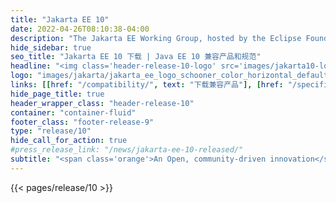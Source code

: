 ```yaml
---
title: "Jakarta EE 10"
date: 2022-04-26T08:10:38-04:00
description: "The Jakarta EE Working Group, hosted by the Eclipse Foundation, one of the world’s largest open source software foundations, today announced the release of the Jakarta EE 10 Platform and Web Profile specifications and related TCKs."
hide_sidebar: true
seo_title: "Jakarta EE 10 下载 | Java EE 10 兼容产品和规范"
headline: "<img class='header-release-10-logo' src='images/jakarta10-logo.svg' alt='Jakarta EE 10'>"
logo: "images/jakarta/jakarta_ee_logo_schooner_color_horizontal_default.png"
links: [[href: "/compatibility/", text: "下载兼容产品"], [href: "/specifications/", text: "规范"]]
hide_page_title: true
header_wrapper_class: "header-release-10"
container: "container-fluid"
footer_class: "footer-release-9"
type: "release/10"
hide_call_for_action: true
#press_release_link: "/news/jakarta-ee-10-released/"
subtitle: "<span class='orange'>An Open, community-driven innovation</span><br> driving the future of cloud native Java technologies"
---
```


{{< pages/release/10 >}}
